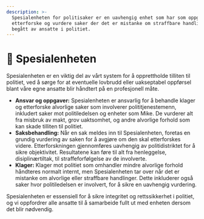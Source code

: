 ```yaml
---
description: >-
  Spesialenheten for politisaker er en uavhengig enhet som har som oppgave å
  etterforske og vurdere saker der det er mistanke om straffbare handlinger
  begått av ansatte i politiet.
---
```


# 🌟 Spesialenheten

Spesialenheten er en viktig del av vårt system for å opprettholde tilliten til politiet, ved å sørge for at eventuelle lovbrudd eller uakseptabel oppførsel blant våre egne ansatte blir håndtert på en profesjonell måte.

* **Ansvar og oppgaver:** Spesialenheten er ansvarlig for å behandle klager og etterforske alvorlige saker som involverer polititjenestemenn, inkludert saker mot politiledelsen og enheter som Mike. De vurderer alt fra misbruk av makt, grov uaktsomhet, og andre alvorlige forhold som kan skade tilliten til politiet.
* **Saksbehandling:** Når en sak meldes inn til Spesialenheten, foretas en grundig vurdering av saken for å avgjøre om den skal etterforskes videre. Etterforskningen gjennomføres uavhengig av politidistriktet for å sikre objektivitet. Resultatene kan føre til alt fra henleggelse, disiplinærtiltak, til straffeforfølgelse av de involverte.
* **Klager:** Klager mot politiet som omhandler mindre alvorlige forhold håndteres normalt internt, men Spesialenheten tar over når det er mistanke om alvorlige eller straffbare handlinger. Dette inkluderer også saker hvor politiledelsen er involvert, for å sikre en uavhengig vurdering.

Spesialenheten er essensiell for å sikre integritet og rettssikkerhet i politiet, og vi oppfordrer alle ansatte til å samarbeide fullt ut med enheten dersom det blir nødvendig.
